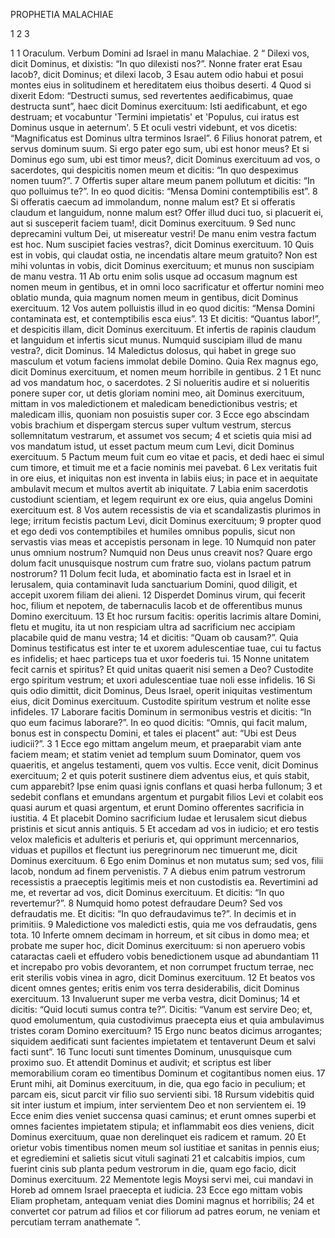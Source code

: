 PROPHETIA MALACHIAE

1 2 3

1 
1 Oraculum. Verbum Domini ad Israel in manu Malachiae.
2 “ Dilexi vos, dicit Dominus, et dixistis: “In quo dilexisti nos?”. Nonne frater erat Esau Iacob?, dicit Dominus; et dilexi Iacob,
3 Esau autem odio habui et posui montes eius in solitudinem et hereditatem eius thoibus deserti.
4 Quod si dixerit Edom: “Destructi sumus, sed revertentes aedificabimus, quae destructa sunt”, haec dicit Dominus exercituum: Isti aedificabunt, et ego destruam; et vocabuntur 'Termini impietatis' et 'Populus, cui iratus est Dominus usque in aeternum'.
5 Et oculi vestri videbunt, et vos dicetis: “Magnificatus est Dominus ultra terminos Israel”.
6 Filius honorat patrem, et servus dominum suum. Si ergo pater ego sum, ubi est honor meus? Et si Dominus ego sum, ubi est timor meus?, dicit Dominus exercituum ad vos, o sacerdotes, qui despicitis nomen meum et dicitis: “In quo despeximus nomen tuum?”.
7 Offertis super altare meum panem pollutum et dicitis: “In quo polluimus te?”. In eo quod dicitis: “Mensa Domini contemptibilis est”.
8 Si offeratis caecum ad immolandum, nonne malum est? Et si offeratis claudum et languidum, nonne malum est? Offer illud duci tuo, si placuerit ei, aut si susceperit faciem tuam!, dicit Dominus exercituum.
9 Sed nunc deprecamini vultum Dei, ut misereatur vestri! De manu enim vestra factum est hoc. Num suscipiet facies vestras?, dicit Dominus exercituum.
10 Quis est in vobis, qui claudat ostia, ne incendatis altare meum gratuito? Non est mihi voluntas in vobis, dicit Dominus exercituum; et munus non suscipiam de manu vestra.
11 Ab ortu enim solis usque ad occasum magnum est nomen meum in gentibus, et in omni loco sacrificatur et offertur nomini meo oblatio munda, quia magnum nomen meum in gentibus, dicit Dominus exercituum.
12 Vos autem polluistis illud in eo quod dicitis: “Mensa Domini contaminata est, et contemptibilis esca eius”.
13 Et dicitis: “Quantus labor!”, et despicitis illam, dicit Dominus exercituum. Et infertis de rapinis claudum et languidum et infertis sicut munus. Numquid suscipiam illud de manu vestra?, dicit Dominus.
14 Maledictus dolosus, qui habet in grege suo masculum et votum faciens immolat debile Domino. Quia Rex magnus ego, dicit Dominus exercituum, et nomen meum horribile in gentibus.
2
1 Et nunc ad vos mandatum hoc, o sacerdotes. 
2 Si nolueritis audire et si nolueritis ponere super cor, ut detis gloriam nomini meo, ait Dominus exercituum, mittam in vos maledictionem et maledicam benedictionibus vestris; et maledicam illis, quoniam non posuistis super cor.
3 Ecce ego abscindam vobis brachium
et dispergam stercus super vultum vestrum,
stercus sollemnitatum vestrarum,
et assumet vos secum;
4 et scietis quia misi ad vos mandatum istud,
ut esset pactum meum cum Levi,
dicit Dominus exercituum.
5 Pactum meum fuit cum eo vitae et pacis,
et dedi haec ei simul cum timore, et timuit me
et a facie nominis mei pavebat.
6 Lex veritatis fuit in ore eius,
et iniquitas non est inventa in labiis eius;
in pace et in aequitate ambulavit mecum
et multos avertit ab iniquitate.
7 Labia enim sacerdotis custodiunt scientiam,
et legem requirunt ex ore eius,
quia angelus Domini exercituum est.
8 Vos autem recessistis de via
et scandalizastis plurimos in lege;
irritum fecistis pactum Levi,
dicit Dominus exercituum;
9 propter quod et ego dedi vos
contemptibiles et humiles omnibus populis,
sicut non servastis vias meas
et accepistis personam in lege.
10 Numquid non pater unus omnium nostrum? Numquid non Deus unus creavit nos? Quare ergo dolum facit unusquisque nostrum cum fratre suo, violans pactum patrum nostrorum?
11 Dolum fecit Iuda, et abominatio facta est in Israel et in Ierusalem, quia contaminavit Iuda sanctuarium Domini, quod diligit, et accepit uxorem filiam dei alieni.
12 Disperdet Dominus virum, qui fecerit hoc, filium et nepotem, de tabernaculis Iacob et de offerentibus munus Domino exercituum.
13 Et hoc rursum facitis: operitis lacrimis altare Domini, fletu et mugitu, ita ut non respiciam ultra ad sacrificium nec accipiam placabile quid de manu vestra;
14 et dicitis: “Quam ob causam?”. Quia Dominus testificatus est inter te et uxorem adulescentiae tuae, cui tu factus es infidelis; et haec particeps tua et uxor foederis tui.
15 Nonne unitatem fecit carnis et spiritus? Et quid unitas quaerit nisi semen a Deo? Custodite ergo spiritum vestrum; et uxori adulescentiae tuae noli esse infidelis.
16 Si quis odio dimittit, dicit Dominus, Deus Israel, operit iniquitas vestimentum eius, dicit Dominus exercituum. Custodite spiritum vestrum et nolite esse infideles.
17 Laborare facitis Dominum in sermonibus vestris et dicitis: “In quo eum facimus laborare?”. In eo quod dicitis: “Omnis, qui facit malum, bonus est in conspectu Domini, et tales ei placent” aut: “Ubi est Deus iudicii?”.
3
1 Ecce ego mittam angelum meum, et praeparabit viam ante faciem meam; et statim veniet ad templum suum Dominator, quem vos quaeritis, et angelus testamenti, quem vos vultis. Ecce venit, dicit Dominus exercituum;
2 et quis poterit sustinere diem adventus eius, et quis stabit, cum apparebit? Ipse enim quasi ignis conflans et quasi herba fullonum;
3 et sedebit conflans et emundans argentum et purgabit filios Levi et colabit eos quasi aurum et quasi argentum, et erunt Domino offerentes sacrificia in iustitia.
4 Et placebit Domino sacrificium Iudae et Ierusalem sicut diebus pristinis et sicut annis antiquis.
5 Et accedam ad vos in iudicio; et ero testis velox maleficis et adulteris et periuris et, qui opprimunt mercennarios, viduas et pupillos et flectunt ius peregrinorum nec timuerunt me, dicit Dominus exercituum.
6 Ego enim Dominus et non mutatus sum;
sed vos, filii lacob, nondum ad finem pervenistis.
7 A diebus enim patrum vestrorum
recessistis a praeceptis legitimis meis et non custodistis ea.
Revertimini ad me,
et revertar ad vos,
dicit Dominus exercituum.
Et dicitis: “In quo revertemur?”.
8 Numquid homo potest defraudare Deum?
Sed vos defraudatis me.
Et dicitis: “In quo defraudavimus te?”.
In decimis et in primitiis.
9 Maledictione vos maledicti estis,
quia me vos defraudatis, gens tota.
10 Inferte omnem decimam in horreum,
et sit cibus in domo mea;
et probate me super hoc,
dicit Dominus exercituum:
si non aperuero vobis cataractas caeli
et effudero vobis benedictionem usque ad abundantiam
11 et increpabo pro vobis devorantem,
et non corrumpet fructum terrae,
nec erit sterilis vobis vinea in agro,
dicit Dominus exercituum.
12 Et beatos vos dicent omnes gentes;
eritis enim vos terra desiderabilis,
dicit Dominus exercituum.
13 Invaluerunt super me verba vestra, dicit Dominus;
14 et dicitis: “Quid locuti sumus contra te?”. Dicitis: “Vanum est servire Deo; et, quod emolumentum, quia custodivimus praecepta eius et quia ambulavimus tristes coram Domino exercituum?
15 Ergo nunc beatos dicimus arrogantes; siquidem aedificati sunt facientes impietatem et tentaverunt Deum et salvi facti sunt”.
16 Tunc locuti sunt timentes Dominum, unusquisque cum proximo suo. Et attendit Dominus et audivit; et scriptus est liber memorabilium coram eo timentibus Dominum et cogitantibus nomen eius.
17 Erunt mihi, ait Dominus exercituum, in die, qua ego facio in peculium; et parcam eis, sicut parcit vir filio suo servienti sibi.
18 Rursum videbitis quid sit inter iustum et impium, inter servientem Deo et non servientem ei.
19 Ecce enim dies veniet succensa quasi caminus; et erunt omnes superbi et omnes facientes impietatem stipula; et inflammabit eos dies veniens, dicit Dominus exercituum, quae non derelinquet eis radicem et ramum.
20 Et orietur vobis timentibus nomen meum sol iustitiae et sanitas in pennis eius; et egrediemini et salietis sicut vituli saginati
21 et calcabitis impios, cum fuerint cinis sub planta pedum vestrorum in die, quam ego facio, dicit Dominus exercituum.
22 Mementote legis Moysi servi mei,
cui mandavi
in Horeb ad omnem Israel
praecepta et iudicia.
23 Ecce ego mittam vobis
Eliam prophetam,
antequam veniat dies Domini
magnus et horribilis;
24 et convertet cor patrum ad filios
et cor filiorum ad patres eorum,
ne veniam et percutiam
terram anathemate ”.
